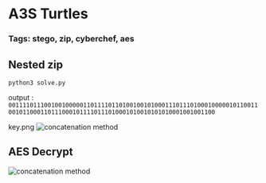 # A3S Turtles

### Tags: stego, zip, cyberchef, aes

## Nested zip
```python3 solve.py```

output :
```00111101110010010000011011110110100100101000111011101000100000101100110010110001101110001011110111010001010010101010001001001100```

key.png
![concatenation method](key.png)
## AES Decrypt

![concatenation method](flag.png)
